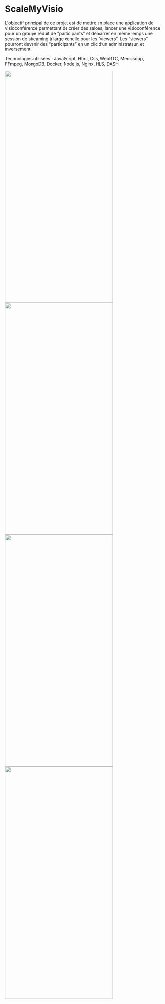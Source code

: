
# ScaleMyVisio
L'objectif principal de ce projet est de mettre en place une application de visioconférence permettant de créer des salons, lancer une visioconférence pour un groupe réduit de “participants” et démarrer en même temps une session de streaming à large échelle pour les “viewers”. Les “viewers” pourront devenir des “participants” en un clic d’un administrateur, et inversement.

Technologies utilisées : JavaScript, Html, Css, WebRTC, Mediasoup, FFmpeg, MongoDB, Docker, Node.js, Nginx, HLS, DASH

<img src="https://user-images.githubusercontent.com/57536169/120249129-1b045700-c27a-11eb-8c25-6b1d40ba526e.jpg" width="350" height="750">
<img src="https://user-images.githubusercontent.com/57536169/120249203-69195a80-c27a-11eb-9ec4-19038e1f561e.jpg" width="350" height="750">
<img src="https://user-images.githubusercontent.com/57536169/120249229-77677680-c27a-11eb-9f4c-a4317fa2528c.jpg" width="350" height="750">
<img src="https://user-images.githubusercontent.com/57536169/120249263-96fe9f00-c27a-11eb-8736-9b791d2a89cf.jpg" width="350" height="750">

